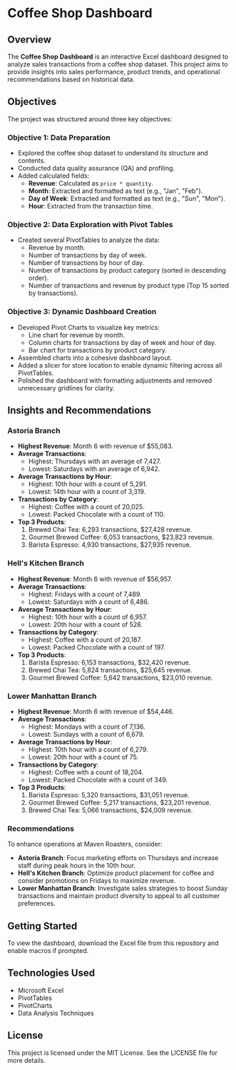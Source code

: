 # Coffee Shop Dashboard

## Overview
The **Coffee Shop Dashboard** is an interactive Excel dashboard designed to analyze sales transactions from a coffee shop dataset. This project aims to provide insights into sales performance, product trends, and operational recommendations based on historical data.

## Objectives
The project was structured around three key objectives:

### Objective 1: Data Preparation
- Explored the coffee shop dataset to understand its structure and contents.
- Conducted data quality assurance (QA) and profiling.
- Added calculated fields:
  - **Revenue**: Calculated as `price * quantity`.
  - **Month**: Extracted and formatted as text (e.g., "Jan", "Feb").
  - **Day of Week**: Extracted and formatted as text (e.g., "Sun", "Mon").
  - **Hour**: Extracted from the transaction time.

### Objective 2: Data Exploration with Pivot Tables
- Created several PivotTables to analyze the data:
  - Revenue by month.
  - Number of transactions by day of week.
  - Number of transactions by hour of day.
  - Number of transactions by product category (sorted in descending order).
  - Number of transactions and revenue by product type (Top 15 sorted by transactions).

### Objective 3: Dynamic Dashboard Creation
- Developed Pivot Charts to visualize key metrics:
  - Line chart for revenue by month.
  - Column charts for transactions by day of week and hour of day.
  - Bar chart for transactions by product category.
- Assembled charts into a cohesive dashboard layout.
- Added a slicer for store location to enable dynamic filtering across all PivotTables.
- Polished the dashboard with formatting adjustments and removed unnecessary gridlines for clarity.

## Insights and Recommendations

### Astoria Branch
- **Highest Revenue**: Month 6 with revenue of $55,083.
- **Average Transactions**:
  - Highest: Thursdays with an average of 7,427.
  - Lowest: Saturdays with an average of 6,942.
- **Average Transactions by Hour**:
  - Highest: 10th hour with a count of 5,291.
  - Lowest: 14th hour with a count of 3,319.
- **Transactions by Category**:
  - Highest: Coffee with a count of 20,025.
  - Lowest: Packed Chocolate with a count of 110.
- **Top 3 Products**:
  1. Brewed Chai Tea: 6,293 transactions, $27,428 revenue.
  2. Gourmet Brewed Coffee: 6,053 transactions, $23,823 revenue.
  3. Barista Espresso: 4,930 transactions, $27,935 revenue.

### Hell's Kitchen Branch
- **Highest Revenue**: Month 6 with revenue of $56,957.
- **Average Transactions**:
  - Highest: Fridays with a count of 7,489.
  - Lowest: Saturdays with a count of 6,486.
- **Average Transactions by Hour**:
  - Highest: 10th hour with a count of 6,957.
  - Lowest: 20th hour with a count of 528.
- **Transactions by Category**:
  - Highest: Coffee with a count of 20,187.
  - Lowest: Packed Chocolate with a count of 197.
- **Top 3 Products**:
  1. Barista Espresso: 6,153 transactions, $32,420 revenue.
  2. Brewed Chai Tea: 5,824 transactions, $25,645 revenue.
  3. Gourmet Brewed Coffee: 5,642 transactions, $23,010 revenue.

### Lower Manhattan Branch
- **Highest Revenue**: Month 6 with revenue of $54,446.
- **Average Transactions**:
  - Highest: Mondays with a count of 7,136.
  - Lowest: Sundays with a count of 6,679.
- **Average Transactions by Hour**:
  - Highest: 10th hour with a count of 6,279.
  - Lowest: 20th hour with a count of 75.
- **Transactions by Category**:
  - Highest: Coffee with a count of 18,204.
  - Lowest: Packed Chocolate with a count of 349.
- **Top 3 Products**:
  1. Barista Espresso: 5,320 transactions, $31,051 revenue.
  2. Gourmet Brewed Coffee: 5,217 transactions, $23,201 revenue.
  3. Brewed Chai Tea: 5,066 transactions, $24,009 revenue.

### Recommendations
To enhance operations at Maven Roasters, consider:
- **Astoria Branch**: Focus marketing efforts on Thursdays and increase staff during peak hours in the 10th hour.
- **Hell's Kitchen Branch**: Optimize product placement for coffee and consider promotions on Fridays to maximize revenue.
- **Lower Manhattan Branch**: Investigate sales strategies to boost Sunday transactions and maintain product diversity to appeal to all customer preferences.

## Getting Started
To view the dashboard, download the Excel file from this repository and enable macros if prompted. 

## Technologies Used
- Microsoft Excel
- PivotTables
- PivotCharts
- Data Analysis Techniques

## License
This project is licensed under the MIT License. See the LICENSE file for more details.

